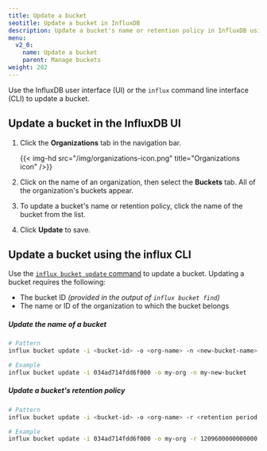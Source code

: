 ```yaml
---
title: Update a bucket
seotitle: Update a bucket in InfluxDB
description: Update a bucket's name or retention policy in InfluxDB using the InfluxDB UI or the influx CLI.
menu:
  v2_0:
    name: Update a bucket
    parent: Manage buckets
weight: 202
---
```


Use the InfluxDB user interface (UI) or the `influx` command line interface (CLI)
to update a bucket.

## Update a bucket in the InfluxDB UI

1. Click the **Organizations** tab in the navigation bar.

    {{< img-hd src="/img/organizations-icon.png" title="Organizations icon" />}}

2. Click on the name of an organization, then select the **Buckets** tab. All of the organization's buckets appear.
3. To update a bucket's name or retention policy, click the name of the bucket from the list.
4. Click **Update** to save.

## Update a bucket using the influx CLI

Use the [`influx bucket update` command](/v2.0/reference/cli/influx/bucket/update)
to update a bucket. Updating a bucket requires the following:

- The bucket ID _(provided in the output of `influx bucket find`)_
- The name or ID of the organization to which the bucket belongs

##### Update the name of a bucket
```sh
# Pattern
influx bucket update -i <bucket-id> -o <org-name> -n <new-bucket-name>

# Example
influx bucket update -i 034ad714fdd6f000 -o my-org -n my-new-bucket
```

##### Update a bucket's retention policy
```sh
# Pattern
influx bucket update -i <bucket-id> -o <org-name> -r <retention period in nanoseconds>

# Example
influx bucket update -i 034ad714fdd6f000 -o my-org -r 1209600000000000
```

